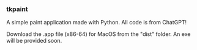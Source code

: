 ### tkpaint
A simple paint application made with Python. All code is from ChatGPT!


Download the .app file (x86-64) for MacOS from the "dist" folder. An exe will be provided soon.
